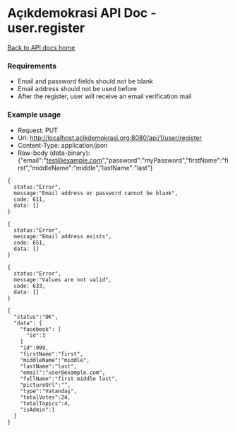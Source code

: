 # Açıkdemokrasi API Doc - user.register

[Back to API docs home](Home)

### Requirements
- Email and password fields should not be blank
- Email address should not be used before
- After the register, user will receive an email verification mail

### Example usage

- Request: PUT
- Url: http://localhost.acikdemokrasi.org:8080/api/1/user/register
- Content-Type: application/json
- Raw-body (data-binary): {"email":"test@example.com","password":"myPassword","firstName":"first","middleName":"middle","lastName":"last"}

```
{
  status:"Error",
  message:"Email address or password cannot be blank",
  code: 611,
  data: []
}
```
```
{
  status:"Error",
  message:"Email address exists",
  code: 651,
  data: []
}
```
```
{
  status:"Error",
  message:"Values are not valid",
  code: 633,
  data: []
}
```
```
{
  "status":"OK",
  "data": {
    "facebook": [
      "id":1
    ]
    "id":999,
    "firstName":"first",
    "middleName":"middle",
    "lastName":"last",
    "email":"user@example.com",
    "fullName":"first middle last",
    "pictureUrl":"",
    "type":"Vatandaş",
    "totalVotes":24,
    "totalTopics":4,
    "isAdmin":1
  }
}
```